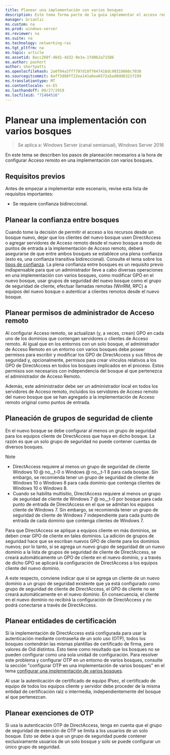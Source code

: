 ```yaml
---
title: Planear una implementación con varios bosques
description: Este tema forma parte de la guía implementar el acceso remoto en un entorno de varios bosques en Windows Server 2016.
manager: brianlic
ms.custom: na
ms.prod: windows-server
ms.reviewer: na
ms.suite: na
ms.technology: networking-ras
ms.tgt_pltfrm: na
ms.topic: article
ms.assetid: 8acc260f-d6d1-4d32-9e3a-1fd0b2a71586
ms.author: pashort
author: shortpatti
ms.openlocfilehash: 2a0f04a3ff7797d18f7647416dc99319860c7030
ms.sourcegitcommit: 6aff3d88ff22ea141a6ea6572a5ad8dd6321f199
ms.translationtype: MT
ms.contentlocale: es-ES
ms.lasthandoff: 09/27/2019
ms.locfileid: "71404516"
---
```

# <a name="plan-a-multi-forest-deployment"></a>Planear una implementación con varios bosques

>Se aplica a: Windows Server (canal semianual), Windows Server 2016

En este tema se describen los pasos de planeación necesarios a la hora de configurar Acceso remoto en una implementación con varios bosques.  
  
## <a name="prerequisites"></a>Requisitos previos  
Antes de empezar a implementar este escenario, revise esta lista de requisitos importantes:  
  
-   Se requiere confianza bidireccional.  
  
## <a name="plan-trust-between-forests"></a>Planear la confianza entre bosques  
Cuando tome la decisión de permitir el acceso a los recursos desde un bosque nuevo, dejar que los clientes del nuevo bosque usen DirectAccess o agregar servidores de Acceso remoto desde el nuevo bosque a modo de puntos de entrada a la implementación de Acceso remoto, deberá asegurarse de que entre ambos bosques se establece una plena confianza (esto es, una confianza transitiva bidireccional). Consulte el tema sobre los [tipos de confianza](https://technet.microsoft.com/library/cc775736.aspx). La plena confianza entre bosques es un requisito previo indispensable para que un administrador lleve a cabo diversas operaciones en una implementación con varios bosques, como modificar GPO en el nuevo bosque, usar grupos de seguridad del nuevo bosque como el grupo de seguridad de cliente, efectuar llamadas remotas (WinRM, RPC) a equipos del nuevo bosque o autenticar a clientes remotos desde el nuevo bosque.  
  
## <a name="plan-remote-access-administrator-permissions"></a>Planear permisos de administrador de Acceso remoto  
Al configurar Acceso remoto, se actualizan (y, a veces, crean) GPO en cada uno de los dominios que contengan servidores o clientes de Acceso remoto. Al igual que en los entornos con un solo bosque, el administrador de Acceso Remoto en un entorno con varios bosques debe poseer permisos para escribir y modificar los GPO de DirectAccess y sus filtros de seguridad y, opcionalmente, permisos para crear vínculos relativos a los GPO de DirectAccess en todos los bosques implicados en el proceso. Estos permisos son necesarios con independencia del bosque al que pertenezca el administrador de Acceso Remoto.  
  
Además, este administrador debe ser un administrador local en todos los servidores de Acceso remoto, incluidos los servidores de Acceso remoto del nuevo bosque que se han agregado a la implementación de Acceso remoto original como puntos de entrada.  
  
## <a name="ClientSG"></a>Planeación de grupos de seguridad de cliente  
En el nuevo bosque se debe configurar al menos un grupo de seguridad para los equipos cliente de DirectAccess que haya en dicho bosque. La razón es que un solo grupo de seguridad no puede contener cuentas de diversos bosques.  
  
> [!NOTE]  
> -   DirectAccess requiere al menos un grupo de seguridad de cliente Windows 10 @ no__t-0 o Windows @ no__t-1 8 para cada bosque. Sin embargo, se recomienda tener un grupo de seguridad de cliente de Windows 10 o Windows 8 para cada dominio que contenga clientes de Windows 10 o Windows 8.  
> -   Cuando se habilita multisitio, DirectAccess requiere al menos un grupo de seguridad de cliente de Windows 7 @ no__t-0 por bosque para cada punto de entrada de DirectAccess en el que se admitan los equipos cliente de Windows 7. Sin embargo, se recomienda tener un grupo de seguridad de cliente de Windows 7 independiente para cada punto de entrada de cada dominio que contenga clientes de Windows 7.  
>   
> Para que DirectAccess se aplique a equipos cliente en más dominios, se deben crear GPO de cliente en tales dominios. La adición de grupos de seguridad hace que se escriban nuevos GPO de cliente para los dominios nuevos; por lo tanto, si se agrega un nuevo grupo de seguridad de un nuevo dominio a la lista de grupos de seguridad de cliente de DirectAccess, se creará automáticamente un GPO de cliente en el nuevo dominio, y a través de dicho GPO se aplicará la configuración de DirectAccess a los equipos cliente del nuevo dominio.  
>   
> A este respecto, conviene indicar que si se agrega un cliente de un nuevo dominio a un grupo de seguridad existente que ya está configurado como grupo de seguridad de cliente de DirectAccess, el GPO de cliente no se creará automáticamente en el nuevo dominio. En consecuencia, el cliente en el nuevo dominio no recibirá la configuración de DirectAccess y no podrá conectarse a través de DirectAccess.  
  
## <a name="plan-certification-authorities"></a>Planear entidades de certificación  
Si la implementación de DirectAccess está configurada para usar la autenticación mediante contraseña de un solo uso (OTP), todos los bosques contendrán las mismas plantillas de certificado de firma, pero valores de Oid distintos. Esto tiene como resultado que los bosques no se pueden configurar como una sola unidad de configuración. Para resolver este problema y configurar OTP en un entorno de varios bosques, consulte la sección "configurar OTP en una implementación de varios bosques" en el tema [configurar una implementación de varios bosques](Configure-a-Multi-Forest-Deployment.md).  
  
Al usar la autenticación de certificado de equipo IPsec, el certificado de equipo de todos los equipos cliente y servidor debe proceder de la misma entidad de certificación raíz o intermedia, independientemente del bosque al que pertenezcan.  
  
## <a name="plan-otp-exemptions"></a>Planear exenciones de OTP  
Si usa la autenticación OTP de DirectAccess, tenga en cuenta que el grupo de seguridad de exención de OTP se limita a los usuarios de un solo bosque. Esto se debe a que un grupo de seguridad puede contener exclusivamente usuarios de un solo bosque y solo se puede configurar un único grupo de seguridad.  
  


